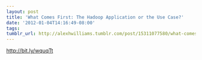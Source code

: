 ```yaml
---
layout: post
title: 'What Comes First: The Hadoop Application or the Use Case?'
date: '2012-01-04T14:16:49-08:00'
tags: 
tumblr_url: http://alexhwilliams.tumblr.com/post/15311077580/what-comes-first-the-hadoop-application-or-the-use
---
```

<p><a href="http://bit.ly/wquqTt">http://bit.ly/wquqTt</a></p>
